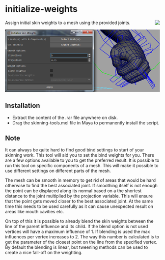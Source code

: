 # initialize-weights
<img align="right" src="../../../../icons/ST_initializeWeights.png?raw=true">
Assign initial skin weights to a mesh using the provided joints.
<p align="center"><img src="../../../../docs/_images/initial-weights-example.png?raw=true"></p>

## Installation
* Extract the content of the .rar file anywhere on disk.
* Drag the skinning-tools.mel file in Maya to permanently install the script.

## Note
It can always be quite hard to find good bind settings to start of your skinning work. This tool will aid you to set the bind weights for you. There are a few options available to you to get the preferred result. It is possible to run this tool on specific components of a mesh. This will make it possible to use different settings on different parts of the mesh.

The mesh can be smooth in memory to get rid of areas that would be hard otherwise to find the best associated joint. If smoothing itself is not enough the point can be displaced along its normal based on a the shortest distance to the joint multiplied by the projection variable. This will ensure that the point gets moved closer to the best associated joint. At the same time this needs to be used carefully as it can cause unexpected result on areas like mouth cavities etc.

On top of this it is possible to already blend the skin weights between the line of the parent influence and its child. If the blend option is not used vertices will have a maximum influence of 1. If blending is used the max influences per vertex increases to 2. The way this number is calculated is to get the parameter of the closest point on the line from the specified vertex. By default the blending is linear, but tweening methods can be used to create a nice fall-off on the weighting.